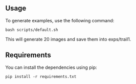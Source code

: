## Usage

To generate examples, use the following command:


```
bash scripts/default.sh
```
This will generate 20 images and save them into exps/trail1.

## Requirements
You can install the dependencies using pip:

```
pip install -r requirements.txt
```